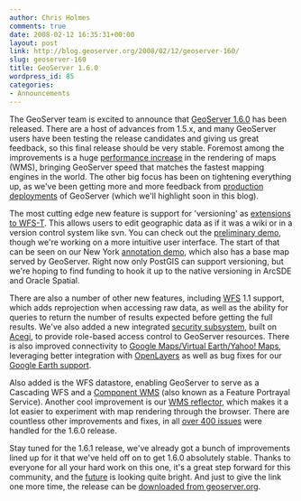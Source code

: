 ```yaml
---
author: Chris Holmes
comments: true
date: 2008-02-12 16:35:31+00:00
layout: post
link: http://blog.geoserver.org/2008/02/12/geoserver-160/
slug: geoserver-160
title: GeoServer 1.6.0
wordpress_id: 85
categories:
- Announcements
---
```


The GeoServer team is excited to announce that [GeoServer 1.6.0](http://geoserver.org/display/GEOS/GeoServer+1.6.0) has been released.  There are a host of advances from 1.5.x, and many GeoServer users have been testing the release candidates and giving us great feedback, so this final release should be very stable.  Foremost among the improvements is a huge [performance increase](http://www.foss4g2007.org/presentations/view.php?abstract_id=120) in the rendering of maps (WMS), bringing GeoServer speed that matches the fastest mapping engines in the world.  The other big focus has been on tightening everything up, as we've been getting more and more feedback from [production deployments](http://geoserver.org/display/GEOSDOC/6+GeoServer+in+Production+Environment) of GeoServer (which we'll highlight soon in this blog).

The most cutting edge new feature is support for 'versioning' as [extensions to WFS-T](http://geoserver.org/display/GEOS/Versioning+WFS).  This allows users to edit geographic data as if it was a wiki or in a version control system like svn.  You can check out the [preliminary demo](http://sigma.openplans.org/~tschaub/wfsv/feature-editor.html), though we're working on a more intuitive user interface.  The start of that can be seen on our New York [annotation demo](http://artois.openplans.org/annotation_demo/), which also has a base map served by GeoServer.  Right now only PostGIS can support versioning, but we're hoping to find funding to hook it up to the native versioning in ArcSDE and Oracle Spatial.

There are also a number of other new features, including [WFS](http://geoserver.org/display/GEOSDOC/2.+WFS) 1.1 support, which adds reprojection when accessing raw data, as well as the ability for queries to return the number of results expected before getting the full results.   We've also added a new integrated [security subsystem](http://docs.codehaus.org/display/GEOSDEV/Geoserver+security+implementation%2C+initial+version), built on [Acegi](http://www.acegisecurity.org/), to provide role-based access control to GeoServer resources.  There is also improved connectivity to [Google Maps/Virtual Earth/Yahoo! Maps](http://geoserver.org/display/GEOSDOC/Google+Maps), leveraging better integration with [OpenLayers](http://openlayers.org/) as well as bug fixes for our [Google Earth support](http://geoserver.org/display/GEOSDOC/Google+Earth).

Also added is the WFS datastore, enabling GeoServer to serve as a Cascading WFS and a [Component WMS](http://portal.opengeospatial.org/files/?artifact_id=12637) (also known as a Feature Portrayal Service).  Another cool improvement is our [WMS reflector](http://blog.geoserver.org/2007/12/07/wms-reflector/), which makes it a lot easier to experiment with map rendering through the browser.  There are countless other improvements and fixes, in all [over 400 issues](http://jira.codehaus.org/secure/IssueNavigator.jspa?reset=true&&fixfor=12871&fixfor=13993&fixfor=13874&fixfor=13631&fixfor=13619&fixfor=13675&fixfor=13547&fixfor=13250&fixfor=13200&pid=10311&sorter/field=issuekey&sorter/order=DESC&sorter/field=priority&sorter/order=DESC) were handled for the 1.6.0 release.

Stay tuned for the 1.6.1 release, we've already got a bunch of improvements lined up for it that we've held off on to get 1.6.0 absolutely stable.  Thanks to everyone for all your hard work on this one, it's a great step forward for this community, and the [future](http://geoserver.org/display/GEOS/Roadmap) is looking quite bright.  And just to give the link one more time, the release can be [downloaded from geoserver.org](http://geoserver.org/display/GEOS/GeoServer+1.6.0).
